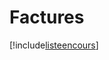 # Factures

[!include[listeencours](factures.listeencours.autogen.md)]









































































































